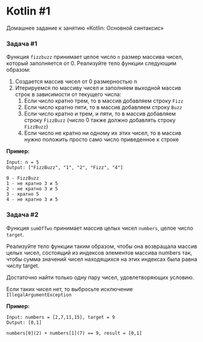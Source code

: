 # Kotlin #1
Домашнее задание к занятию «Kotlin: Основной синтаксис»

### Задача #1

Функция `fizzbuzz` принимает целое число `n` размер массива чисел, который заполняется от 0. Реализуйте тело функции следующим образом:

1. Создается массив чисел от 0 размерностью n
2. Итерируемся по массиву чисел и заполняем выходной массив строк в зависимости от текущего числа:
    1. Если число кратно трем, то в массив добавляем строку `Fizz`
    2. Если число кратно пяти, то в массив добавляем строку `Buzz`
    3. Если число кратно и трем, и пяти, то в массив добавляем строку `FizzBuzz` (число 0 также должно добавлять строку `FizzBuzz`)
    4. Если число не кратно ни одному их этих чисел, то в массив нужно положить просто само число приведенное к строке

**Пример:**

```
Input: n = 5
Output: ["FizzBuzz", "1", "2", "Fizz", "4"]

0 - FizzBuzz
1 - не кратно 3 и 5 
2 - не кратно 3 и 5 
3 - кратно 5
4 - не кратно 3 и 5
```

### Задача #2

Функция `sumOfTwo` принимает массив целых чисел `numbers`, целое число `target`.

Реализуйте тело функции таким образом, чтобы она возвращала массив целых чисел, состоящий из индексов элементов массива numbers так, 
чтобы сумма значений чисел находящихся на этих индексах была равна числу target.

Достаточно найти только одну пару чисел, удовлетворяющих условию.

Если таких чисел нет, то выбросьте исключение `IllegalArgumentException`

**Пример:**

```
Input: numbers = [2,7,11,15], target = 9
Output: [0,1]

numbers[0](2) + numbers[1](7) == 9, result = [0,1]
```

